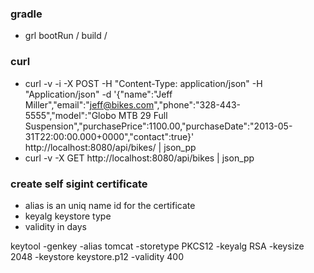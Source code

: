 ### gradle 
- grl bootRun / build / 

### curl 
- curl -v -i -X POST -H "Content-Type: application/json" -H "Application/json" -d  '{"name":"Jeff Miller","email":"jeff@bikes.com","phone":"328-443-5555","model":"Globo MTB 29 Full Suspension","purchasePrice":1100.00,"purchaseDate":"2013-05-31T22:00:00.000+0000","contact":true}' http://localhost:8080/api/bikes/  | json_pp
- curl -v -X GET http://localhost:8080/api/bikes | json_pp

### create self sigint certificate 
- alias is an uniq name id for the certificate 
- keyalg keystore type 
- validity in days 

keytool -genkey -alias tomcat -storetype PKCS12 -keyalg RSA -keysize 2048 -keystore keystore.p12 -validity 400

